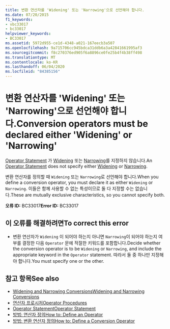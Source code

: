 ```yaml
---
title: 변환 연산자를 'Widening' 또는 'Narrowing'으로 선언해야 합니다.
ms.date: 07/20/2015
f1_keywords:
- vbc33017
- bc33017
helpviewer_keywords:
- BC33017
ms.assetid: 5972d955-ce1d-4348-a021-167eecb3a507
ms.openlocfilehash: 9a715706cc945bdca31ddb6a3a42841661995af3
ms.sourcegitcommit: f8c270376ed905f6a8896ce0fe25b4f4b38ff498
ms.translationtype: MT
ms.contentlocale: ko-KR
ms.lasthandoff: 06/04/2020
ms.locfileid: "84385156"
---
```

# <a name="conversion-operators-must-be-declared-either-widening-or-narrowing"></a><span data-ttu-id="bbd68-102">변환 연산자를 'Widening' 또는 'Narrowing'으로 선언해야 합니다.</span><span class="sxs-lookup"><span data-stu-id="bbd68-102">Conversion operators must be declared either 'Widening' or 'Narrowing'</span></span>
<span data-ttu-id="bbd68-103">[Operator Statement](../language-reference/statements/operator-statement.md) 가 [Widening](../language-reference/modifiers/widening.md) 또는 [Narrowing](../language-reference/modifiers/narrowing.md)를 지정하지 않습니다.</span><span class="sxs-lookup"><span data-stu-id="bbd68-103">An [Operator Statement](../language-reference/statements/operator-statement.md) does not specify either [Widening](../language-reference/modifiers/widening.md) or [Narrowing](../language-reference/modifiers/narrowing.md).</span></span>  
  
 <span data-ttu-id="bbd68-104">변환 연산자를 정의할 때 `Widening` 또는 `Narrowing`로 선언해야 합니다.</span><span class="sxs-lookup"><span data-stu-id="bbd68-104">When you define a conversion operator, you must declare it as either `Widening` or `Narrowing`.</span></span> <span data-ttu-id="bbd68-105">이들은 함께 사용할 수 없는 특성이므로 둘 다 지정할 수는 없습니다.</span><span class="sxs-lookup"><span data-stu-id="bbd68-105">These are mutually exclusive characteristics, so you cannot specify both.</span></span>  
  
 <span data-ttu-id="bbd68-106">**오류 ID:** BC33017</span><span class="sxs-lookup"><span data-stu-id="bbd68-106">**Error ID:** BC33017</span></span>  
  
## <a name="to-correct-this-error"></a><span data-ttu-id="bbd68-107">이 오류를 해결하려면</span><span class="sxs-lookup"><span data-stu-id="bbd68-107">To correct this error</span></span>  
  
- <span data-ttu-id="bbd68-108">변환 연산자가 `Widening` 이 되어야 하는지 아니면 `Narrowing`이 되어야 하는지 여부를 결정한 다음 `Operator` 문에 적절한 키워드를 포함합니다.</span><span class="sxs-lookup"><span data-stu-id="bbd68-108">Decide whether the conversion operator is to be `Widening` or `Narrowing`, and include the appropriate keyword in the `Operator` statement.</span></span> <span data-ttu-id="bbd68-109">따라서 둘 중 하나만 지정해야 합니다.</span><span class="sxs-lookup"><span data-stu-id="bbd68-109">You must specify one or the other.</span></span>  
  
## <a name="see-also"></a><span data-ttu-id="bbd68-110">참고 항목</span><span class="sxs-lookup"><span data-stu-id="bbd68-110">See also</span></span>

- [<span data-ttu-id="bbd68-111">Widening and Narrowing Conversions</span><span class="sxs-lookup"><span data-stu-id="bbd68-111">Widening and Narrowing Conversions</span></span>](../programming-guide/language-features/data-types/widening-and-narrowing-conversions.md)
- [<span data-ttu-id="bbd68-112">연산자 프로시저</span><span class="sxs-lookup"><span data-stu-id="bbd68-112">Operator Procedures</span></span>](../programming-guide/language-features/procedures/operator-procedures.md)
- [<span data-ttu-id="bbd68-113">Operator Statement</span><span class="sxs-lookup"><span data-stu-id="bbd68-113">Operator Statement</span></span>](../language-reference/statements/operator-statement.md)
- [<span data-ttu-id="bbd68-114">방법: 연산자 정의</span><span class="sxs-lookup"><span data-stu-id="bbd68-114">How to: Define an Operator</span></span>](../programming-guide/language-features/procedures/how-to-define-an-operator.md)
- [<span data-ttu-id="bbd68-115">방법: 변환 연산자 정의</span><span class="sxs-lookup"><span data-stu-id="bbd68-115">How to: Define a Conversion Operator</span></span>](../programming-guide/language-features/procedures/how-to-define-a-conversion-operator.md)
